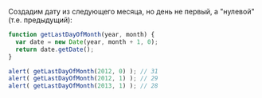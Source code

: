 Создадим дату из следующего месяца, но день не первый, а "нулевой" (т.е. предыдущий):

```js run
function getLastDayOfMonth(year, month) {
  var date = new Date(year, month + 1, 0);
  return date.getDate();
}

alert( getLastDayOfMonth(2012, 0) ); // 31
alert( getLastDayOfMonth(2012, 1) ); // 29
alert( getLastDayOfMonth(2013, 1) ); // 28
```

